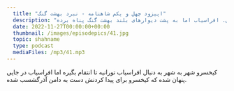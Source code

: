 ```yaml
---
  title: "اپیزود چهل و یکم شاهنامه - نبرد بهشت گنگ"
  description: "کیخسرو به همراه یلان ایرانی از مرز توران عبور کردن و به پایتخت توران رسیدن. افراسیاب اما به پشت دیوارهای بلند بهشت گنگ پناه برده"
  date: 2022-11-27T00:00:00+00:00
  thumbnail: /images/episodepics/41.jpg
  topic: shahname
  type: podcast
  mediaFiles: /mp3/41.mp3
---
```

کیخسرو شهر به شهر به دنبال افراسیاب تورانیه تا انتقام بگیره اما افراسیاب در جایی پنهان شده که کیخسرو برای پیدا کردنش دست به دامن آذرگشسب شده.